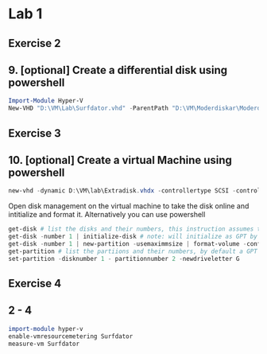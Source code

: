 # Lab 1

## Exercise 2
## 9. [optional] Create a differential disk using powershell
```powershell
Import-Module Hyper-V
New-VHD "D:\VM\Lab\Surfdator.vhd" -ParentPath "D:\VM\Moderdiskar\ModerdiskW2019.vhd"
```

## Exercise 3
## 10. [optional] Create a virtual Machine using powershell
```powershell
new-vhd -dynamic D:\VM\lab\Extradisk.vhdx -controllertype SCSI -controllernumber 0
```
Open disk management on the virtual machine to take the disk online and intitialize and format it.
Alternatively you can use powershell
```powershell
get-disk # list the disks and their numbers, this instruction assumes the newly created Extradisk has the id 1
get-disk -number 1 | initialize-disk # note: will initialize as GPT by default
get-disk -number 1 | new-partition -usemaximmsize | format-volume -confirm:$false -filesystem NTFS -newfilesystemlabel PowerShellTest
get-partition # list the partiions and their numbers, by default a GPT disk has the GPT table on partition 1 and the normal at partition 2
set-partition -disknumber 1 - partitionnumber 2 -newdriveletter G
```

## Exercise 4
## 2 - 4
```powershell
import-module hyper-v
enable-vmresourcemetering Surfdator
measure-vm Surfdator
```